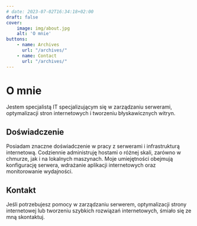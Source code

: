 ```yaml
---
# date: 2023-07-02T16:34:18+02:00
draft: false
cover:
    image: img/about.jpg
    alt: 'O mnie'
buttons:
    - name: Archives
      url: "/archives/"
    - name: Contact
      url: "/archives/"
---
```


# O mnie

Jestem specjalistą IT specjalizującym się w zarządzaniu serwerami, optymalizacji stron internetowych i tworzeniu błyskawicznych witryn.

## Doświadczenie

Posiadam znaczne doświadczenie w pracy z serwerami i infrastrukturą internetową. Codziennie administruję hostami o różnej skali, zarówno w chmurze, jak i na lokalnych maszynach. Moje umiejętności obejmują konfigurację serwera, wdrażanie aplikacji internetowych oraz monitorowanie wydajności.

## Kontakt

Jeśli potrzebujesz pomocy w zarządzaniu serwerem, optymalizacji strony internetowej lub tworzeniu szybkich rozwiązań internetowych, śmiało się ze mną skontaktuj.

